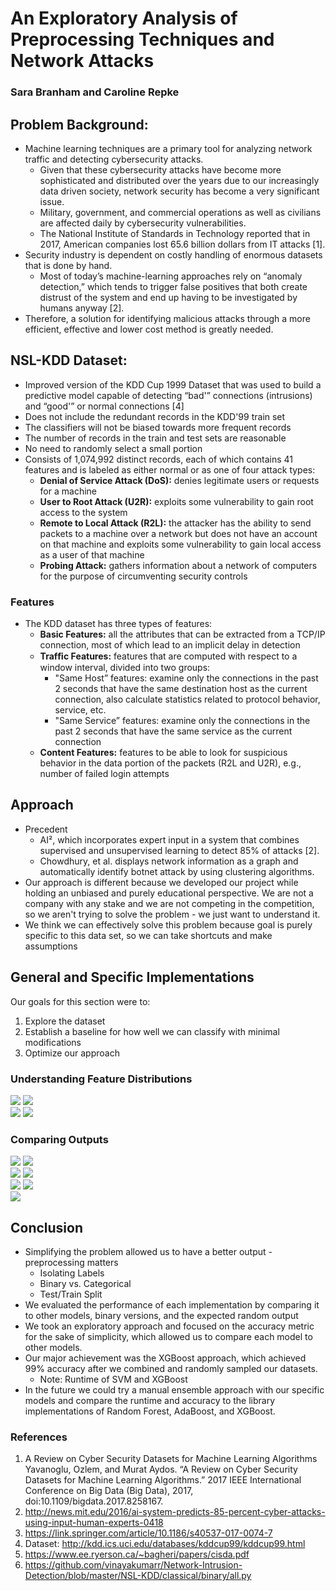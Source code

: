 # An Exploratory Analysis of Preprocessing Techniques and Network Attacks
### Sara Branham and Caroline Repke

## Problem Background:
* Machine learning techniques are a primary tool for analyzing network traffic and detecting cybersecurity attacks.
    *  Given that these cybersecurity attacks have become more sophisticated and distributed over the years due to our increasingly data driven society, network security has become a very significant issue.
    * Military, government, and commercial operations as well as civilians are affected daily by cybersecurity vulnerabilities. 
    * The National Institute of Standards in Technology reported that in 2017, American companies lost 65.6 billion dollars from IT attacks [1].
* Security industry is dependent on costly handling of enormous datasets that is done by hand.
    * Most of today’s machine-learning approaches rely on “anomaly detection,” which tends to trigger false positives that both create distrust of the system and end up having to be investigated by humans anyway [2].
* Therefore, a solution for identifying malicious attacks through a more efficient, effective and lower cost method is greatly needed.

## NSL-KDD Dataset:
* Improved version of the KDD Cup 1999 Dataset that was used to build a predictive model capable of detecting “bad'” connections (intrusions) and “good'” or normal connections [4]
* Does not include the redundant records in the KDD'99 train set
* The classifiers will not be biased towards more frequent records
* The number of records in the train and test sets are reasonable
* No need to randomly select a small portion
* Consists of 1,074,992 distinct records, each of which contains 41 features and is labeled as either normal or as one of four attack types:
	* **Denial of Service Attack (DoS):** denies legitimate users or requests for a machine
	* **User to Root Attack (U2R):** exploits some vulnerability to gain root access to the system
	* **Remote to Local Attack (R2L):** the attacker has the ability to send packets to a machine over a network but does not have an account on that machine and exploits some vulnerability to gain local access as a user of that machine
    * **Probing Attack:** gathers information about a network of computers for the purpose of circumventing security controls

### Features
* The KDD dataset has three types of features:
	* **Basic Features:** all the attributes that can be extracted from a TCP/IP connection, most of which lead to an implicit delay in detection
	* **Trafﬁc Features:** features that are computed with respect to a window interval, divided into two groups:
  		* "Same Host” features: examine only the connections in the past 2 seconds that have the same destination host as the current connection, also calculate statistics related to protocol behavior, service, etc.
  		* "Same Service” features: examine only the connections in the past 2 seconds that have the same service as the current connection
	* **Content Features:** features to be able to look for suspicious behavior in the data portion of the packets (R2L and U2R), e.g., number of failed login attempts

## Approach
* Precedent
	* AI², which incorporates expert input in a system that combines supervised and unsupervised learning to detect 85% of attacks [2].
	* Chowdhury, et al. displays network information as a graph and automatically identify botnet attack by using clustering algorithms.
* Our approach is different because we developed our project while holding an unbiased and purely educational perspective. We are not a company with any stake and we are not competing in the competition, so we aren't trying to solve the problem - we just want to understand it.
* We think we can effectively solve this problem because goal is purely specific to this data set, so we can take shortcuts and make assumptions

## General and Specific Implementations
Our goals for this section were to:
1. Explore the dataset
2. Establish a baseline for how well we can classify with minimal modifications
3. Optimize our approach

### Understanding Feature Distributions
<img src="FeatureDistrib1.png"> <img src="FeatureDistrib2.png">
<br/>
<img src="FeatureDistribBinary.png"> <img src="FeatureDistribDoS.png">

### Comparing Outputs
<img src="Accuracy5.png"> <img src="AccuracyBinary.png">
<br/>
<img src="AccuracyDoS.png"> <img src="AccuracyBinaryDoS.png">
<br/>
<img src="AccuracySpecific.png"> <img src="AccuracySpecificBinary.png">
<br/>
<img src="AccuracyXGB.png">

## Conclusion
* Simplifying the problem allowed us to have a better output - preprocessing matters
	* Isolating Labels
	* Binary vs. Categorical
	* Test/Train Split
* We evaluated the performance of each implementation by comparing it to other models, binary versions, and the expected random output
* We took an exploratory approach and focused on the accuracy metric for the sake of simplicity, which allowed us to compare each model to other models.
* Our major achievement was the XGBoost approach, which achieved 99% accuracy after we combined and randomly sampled our datasets.
	* Note: Runtime of SVM and XGBoost
* In the future we could try a manual ensemble approach with our specific models and compare the runtime and accuracy to the library implementations of Random Forest, AdaBoost, and XGBoost.


### References
1. A Review on Cyber Security Datasets for Machine Learning Algorithms
Yavanoglu, Ozlem, and Murat Aydos. “A Review on Cyber Security Datasets for Machine Learning Algorithms.” 2017 IEEE International Conference on Big Data (Big Data), 2017, doi:10.1109/bigdata.2017.8258167.
2. http://news.mit.edu/2016/ai-system-predicts-85-percent-cyber-attacks-using-input-human-experts-0418
3. https://link.springer.com/article/10.1186/s40537-017-0074-7
4. Dataset: http://kdd.ics.uci.edu/databases/kddcup99/kddcup99.html
5. https://www.ee.ryerson.ca/~bagheri/papers/cisda.pdf
6. https://github.com/vinayakumarr/Network-Intrusion-Detection/blob/master/NSL-KDD/classical/binary/all.py
